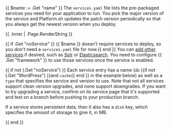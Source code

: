 {{ $name := .Get "name" }}
The `services.yaml` file lists the pre-packaged services you need for your application to run.
You pick the major version of the service and Platform.sh updates the patch version periodically
so that you always get the newest version when you deploy.

{{ .Inner | .Page.RenderString }}

{{ if .Get "noService" }}
{{ $name }} doesn't require services to deploy, so you don't need a `services.yaml` file for now.{{ end }}
You can [add other services](/configuration/services/_index.md) if desired,
such as [Solr](/configuration/services/solr.md) or [Elasticsearch](/configuration/services/elasticsearch.md).
You need to configure {{ .Get "framework" }} to use those services once the service is enabled.

{{ if not (.Get "noService") }}
Each service entry has a name (`db` {{if not (.Get "WordPress") }}and `cache`{{ end }} in the example below)
as well as a `type` that specifies the service and version to use.
Note that not all services support clean version upgrades, and none support downgrades.
If you want to try upgrading a service,
confirm on its service page that it's supported
and test on a branch before pushing to your production branch.

If a service stores persistent data,
then it also has a `disk` key, which specifies the amount of storage to give it, in MB.

{{ end }}
